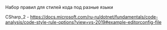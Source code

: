 Набор правил для стилей кода под разные языки

CSharp_2 - https://docs.microsoft.com/ru-ru/dotnet/fundamentals/code-analysis/code-style-rule-options?view=vs-2019#example-editorconfig-file